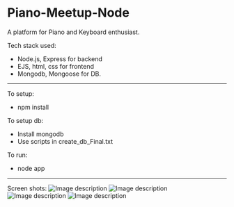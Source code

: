 # Piano-Meetup-Node
A platform for Piano and Keyboard enthusiast.

Tech stack used:
- Node.js, Express for backend
- EJS, html, css for frontend
- Mongodb, Mongoose for DB.

------------------------------------------------------------------------------------------------------------------------------

To setup:
- npm install

To setup db:
- Install mongodb
- Use scripts in create_db_Final.txt

To run:
- node app

------------------------------------------------------------------------------------------------------------------------------

Screen shots:
![Image description](https://github.com/Saurabh7693/Piano-Meetup-Node/blob/Final-Repo/resources/images/pages/1.png)
![Image description](https://github.com/Saurabh7693/Piano-Meetup-Node/blob/Final-Repo/resources/images/pages/2.png)
![Image description](https://github.com/Saurabh7693/Piano-Meetup-Node/blob/Final-Repo/resources/images/pages/3.png)
![Image description](https://github.com/Saurabh7693/Piano-Meetup-Node/blob/Final-Repo/resources/images/pages/4.png)
